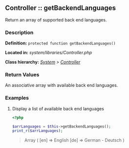 
Controller :: getBackendLanguages
-------------------------------------------

Return an array of supported back end languages.


### Description ###

**Definition:** `protected function getBackendLanguages()`

**Located in:** *system/libraries/Controller.php*

**Class hierarchy:** *[System](../System.php) > [Controller](../Controller.php)*


### Return Values ###

An associative array with available back end languages.


### Examples ###

1. Display a list of available back end languages

	```php
	<?php

	$arrLanguages = $this->getBackendLanguages();
	print_r($arrLanguages);
	```
	> Array ( [en] => English [de] => German - Deutsch )
